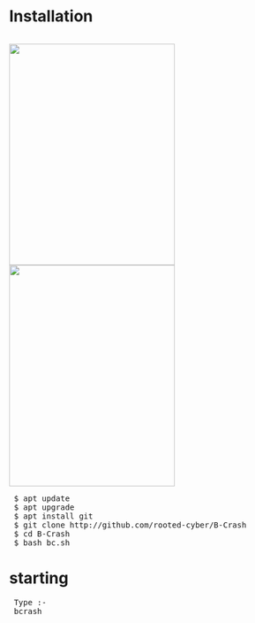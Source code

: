 
# Installation
<pre></pre>
<img src="https://github.com/rooted-cyber/image-upload/raw/master/B-Crash1.png" style="width:300px;height:400px;">


<img src="https://github.com/rooted-cyber/image-upload/raw/master/B-Crash2.png" style="width:300px;height:400px;">

<pre>
 $ apt update
 $ apt upgrade
 $ apt install git
 $ git clone http://github.com/rooted-cyber/B-Crash
 $ cd B-Crash
 $ bash bc.sh </pre>

 
 
 # starting
 
 <pre> Type :-
 bcrash
 </pre>
